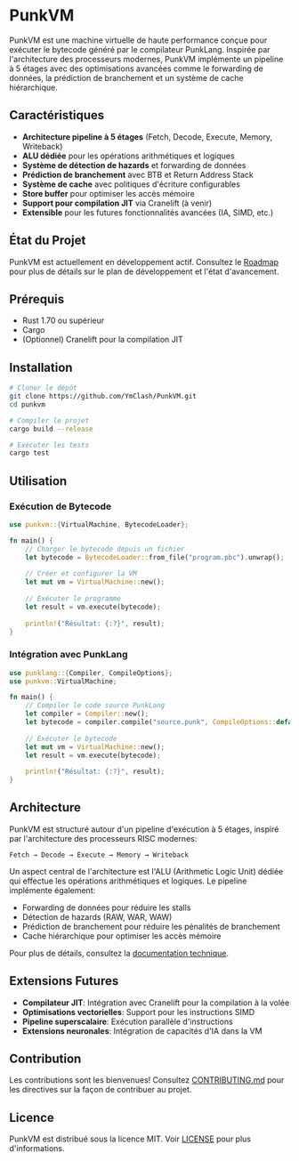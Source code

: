 # PunkVM

PunkVM est une machine virtuelle de haute performance conçue pour exécuter le bytecode généré par le compilateur PunkLang. Inspirée par l'architecture des processeurs modernes, PunkVM implémente un pipeline à 5 étages avec des optimisations avancées comme le forwarding de données, la prédiction de branchement et un système de cache hiérarchique.

## Caractéristiques

- **Architecture pipeline à 5 étages** (Fetch, Decode, Execute, Memory, Writeback)
- **ALU dédiée** pour les opérations arithmétiques et logiques
- **Système de détection de hazards** et forwarding de données
- **Prédiction de branchement** avec BTB et Return Address Stack
- **Système de cache** avec politiques d'écriture configurables
- **Store buffer** pour optimiser les accès mémoire
- **Support pour compilation JIT** via Cranelift (à venir)
- **Extensible** pour les futures fonctionnalités avancées (IA, SIMD, etc.)

## État du Projet

PunkVM est actuellement en développement actif. Consultez le [Roadmap](ROADMAP.md) pour plus de détails sur le plan de développement et l'état d'avancement.

## Prérequis

- Rust 1.70 ou supérieur
- Cargo
- (Optionnel) Cranelift pour la compilation JIT

## Installation

```bash
# Cloner le dépôt
git clone https://github.com/YmClash/PunkVM.git
cd punkvm

# Compiler le projet
cargo build --release

# Exécuter les tests
cargo test
```

## Utilisation

### Exécution de Bytecode

```rust
use punkvm::{VirtualMachine, BytecodeLoader};

fn main() {
    // Charger le bytecode depuis un fichier
    let bytecode = BytecodeLoader::from_file("program.pbc").unwrap();
    
    // Créer et configurer la VM
    let mut vm = VirtualMachine::new();
    
    // Exécuter le programme
    let result = vm.execute(bytecode);
    
    println!("Résultat: {:?}", result);
}
```

### Intégration avec PunkLang

```rust
use punklang::{Compiler, CompileOptions};
use punkvm::VirtualMachine;

fn main() {
    // Compiler le code source PunkLang
    let compiler = Compiler::new();
    let bytecode = compiler.compile("source.punk", CompileOptions::default()).unwrap();
    
    // Exécuter le bytecode
    let mut vm = VirtualMachine::new();
    let result = vm.execute(bytecode);
    
    println!("Résultat: {:?}", result);
}
```

## Architecture

PunkVM est structuré autour d'un pipeline d'exécution à 5 étages, inspiré par l'architecture des processeurs RISC modernes:

```
Fetch → Decode → Execute → Memory → Writeback
```

Un aspect central de l'architecture est l'ALU (Arithmetic Logic Unit) dédiée qui effectue les opérations arithmétiques et logiques. Le pipeline implémente également:

- Forwarding de données pour réduire les stalls
- Détection de hazards (RAW, WAR, WAW)
- Prédiction de branchement pour réduire les pénalités de branchement
- Cache hiérarchique pour optimiser les accès mémoire

Pour plus de détails, consultez la [documentation technique](docs/ARCHITECTURE.md).

## Extensions Futures

- **Compilateur JIT**: Intégration avec Cranelift pour la compilation à la volée
- **Optimisations vectorielles**: Support pour les instructions SIMD
- **Pipeline superscalaire**: Exécution parallèle d'instructions
- **Extensions neuronales**: Intégration de capacités d'IA dans la VM

## Contribution

Les contributions sont les bienvenues! Consultez [CONTRIBUTING.md](CONTRIBUTING.md) pour les directives sur la façon de contribuer au projet.

## Licence

PunkVM est distribué sous la licence MIT. Voir [LICENSE](LICENSE) pour plus d'informations.

[//]: # (## Contact)

[//]: # ()
[//]: # (- Créateur: [YmC]&#40;mailto:votre.email@example.com&#41;)

[//]: # (- Twitter: [@votrecompte]&#40;https://twitter.com/votrecompte&#41;)

[//]: # (- Site Web: [https://example.com]&#40;https://example.com&#41;)
